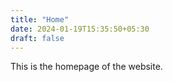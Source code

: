 ```yaml
---
title: "Home"
date: 2024-01-19T15:35:50+05:30
draft: false
---
```


This is the homepage of the website.